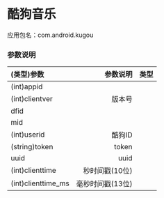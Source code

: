 # 酷狗音乐
应用包名：com.android.kugou

### 参数说明

| (类型)参数 | 参数说明 | 类型 |
| :--- | ---: | --- |
| (int)appid         |
| (int)clientver     | 版本号          |
| dfid               |
| mid                |
| (int)userid        | 酷狗ID          |
| (string)token      | token          |
| uuid               | uuid           |
| (int)clienttime    | 秒时间戳(10位)   |
| (int)clienttime_ms | 毫秒时间戳(13位) |
